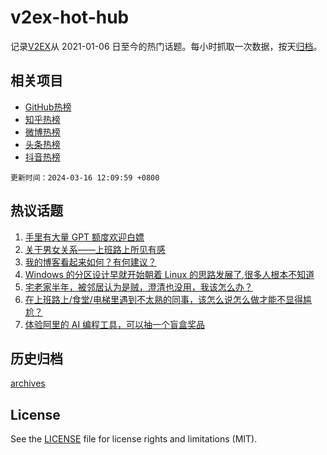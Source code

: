 # v2ex-hot-hub

 记录[V2EX](https://www.v2ex.com/)从 2021-01-06 日至今的热门话题。每小时抓取一次数据，按天[归档](archives)。
 
 ## 相关项目

- [GitHub热榜](https://github.com/lonnyzhang423/github-hot-hub)
- [知乎热榜](https://github.com/lonnyzhang423/zhihu-hot-hub)
- [微博热榜](https://github.com/lonnyzhang423/weibo-hot-hub)
- [头条热榜](https://github.com/lonnyzhang423/toutiao-hot-hub)
- [抖音热榜](https://github.com/lonnyzhang423/douyin-hot-hub)


 `更新时间：2024-03-16 12:09:59 +0800`

## 热议话题

1. [手里有大量 GPT 额度欢迎白嫖](https://www.v2ex.com/t/1023995)
1. [关于男女关系——上班路上所见有感](https://www.v2ex.com/t/1023983)
1. [我的博客看起来如何？有何建议？](https://www.v2ex.com/t/1023939)
1. [Windows 的分区设计早就开始朝着 Linux 的思路发展了,很多人根本不知道](https://www.v2ex.com/t/1023944)
1. [宅老家半年，被邻居认为是贼，澄清也没用，我该怎么办？](https://www.v2ex.com/t/1024185)
1. [在上班路上/食堂/电梯里遇到不太熟的同事，该怎么说怎么做才能不显得尴尬？](https://www.v2ex.com/t/1023935)
1. [体验阿里的 AI 编程工具，可以抽一个盲盒奖品](https://www.v2ex.com/t/1023993)

## 历史归档

[archives](archives)

## License

See the [LICENSE](LICENSE) file for license rights and limitations (MIT).
